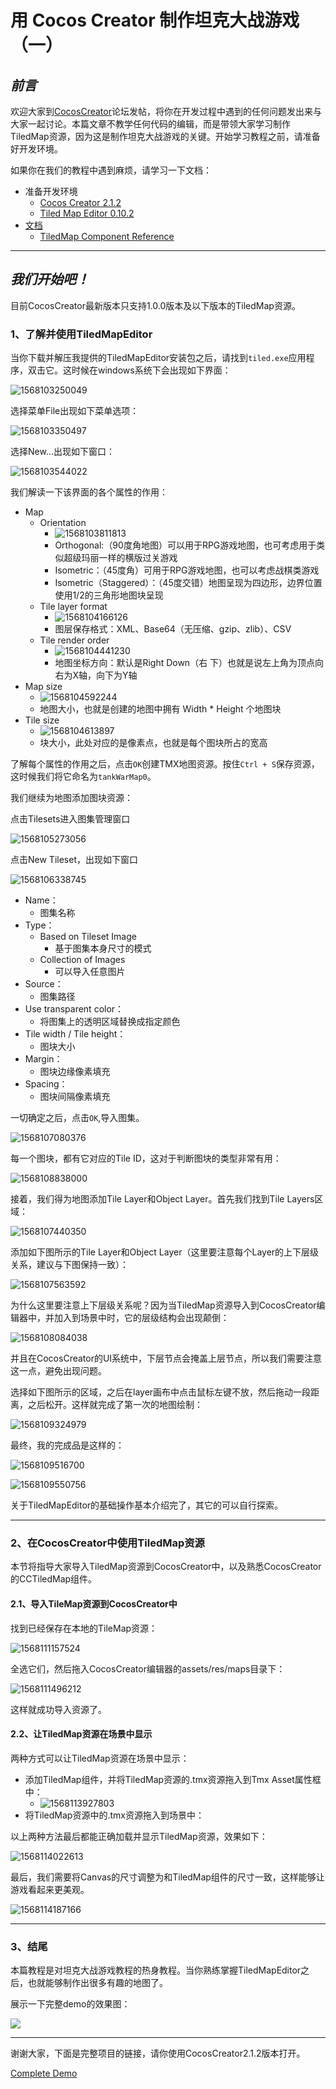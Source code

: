 # 用 Cocos Creator 制作坦克大战游戏（一）



## *前言*

欢迎大家到[CocosCreator](https://discuss.cocos2d-x.org/)论坛发帖，将你在开发过程中遇到的任何问题发出来与大家一起讨论。本篇文章不教学任何代码的编辑，而是带领大家学习制作TiledMap资源，因为这是制作坦克大战游戏的关键。开始学习教程之前，请准备好开发环境。

如果你在我们的教程中遇到麻烦，请学习一下文档：

- 准备开发环境
  - [Cocos Creator 2.1.2](http://cocos2d-x.org/filedown/CocosCreator_v2.1.2_win)
  - [Tiled Map Editor 0.10.2](https://github.com/Jno1995/TiledMapEditor)
- [文档](https://docs.cocos.com/creator/manual/en/)
  - [TiledMap Component Reference](https://docs.cocos.com/creator/manual/en/components/tiledmap.html?h=tiledmap)

------



## *我们开始吧！*

目前CocosCreator最新版本只支持1.0.0版本及以下版本的TiledMap资源。

### 1、了解并使用TiledMapEditor

当你下载并解压我提供的TiledMapEditor安装包之后，请找到`tiled.exe`应用程序，双击它。这时候在windows系统下会出现如下界面：

![1568103250049](https://github.com/Jno1995/CocosCreator-game-tutorials/blob/master/tankWar_%E6%95%99%E7%A8%8B/%E7%94%A8%20Cocos%20Creator%20%E5%88%B6%E4%BD%9C%E5%9D%A6%E5%85%8B%E5%A4%A7%E6%88%98%E6%B8%B8%E6%88%8F(%E4%B8%80)/images/1568103250049.png)

选择菜单File出现如下菜单选项：

![1568103350497](https://github.com/Jno1995/CocosCreator-game-tutorials/blob/master/tankWar_%E6%95%99%E7%A8%8B/%E7%94%A8%20Cocos%20Creator%20%E5%88%B6%E4%BD%9C%E5%9D%A6%E5%85%8B%E5%A4%A7%E6%88%98%E6%B8%B8%E6%88%8F(%E4%B8%80)/images/1568103350497.png)

选择New...出现如下窗口：

![1568103544022](https://github.com/Jno1995/CocosCreator-game-tutorials/blob/master/tankWar_%E6%95%99%E7%A8%8B/%E7%94%A8%20Cocos%20Creator%20%E5%88%B6%E4%BD%9C%E5%9D%A6%E5%85%8B%E5%A4%A7%E6%88%98%E6%B8%B8%E6%88%8F(%E4%B8%80)/images/1568103544022.png)

我们解读一下该界面的各个属性的作用：

* Map
  * Orientation 
    * ![1568103811813](https://github.com/Jno1995/CocosCreator-game-tutorials/blob/master/tankWar_%E6%95%99%E7%A8%8B/%E7%94%A8%20Cocos%20Creator%20%E5%88%B6%E4%BD%9C%E5%9D%A6%E5%85%8B%E5%A4%A7%E6%88%98%E6%B8%B8%E6%88%8F(%E4%B8%80)/images/1568103811813.png)
    * Orthogonal:（90度角地图）可以用于RPG游戏地图，也可考虑用于类似超级玛丽一样的横版过关游戏
    * Isometric：（45度角）可用于RPG游戏地图，也可以考虑战棋类游戏 
    * Isometric（Staggered）：（45度交错）地图呈现为四边形，边界位置使用1/2的三角形地图块呈现
  * Tile layer format
    * ![1568104166126](https://github.com/Jno1995/CocosCreator-game-tutorials/blob/master/tankWar_%E6%95%99%E7%A8%8B/%E7%94%A8%20Cocos%20Creator%20%E5%88%B6%E4%BD%9C%E5%9D%A6%E5%85%8B%E5%A4%A7%E6%88%98%E6%B8%B8%E6%88%8F(%E4%B8%80)/images/1568104166126.png)
    * 图层保存格式：XML、Base64（无压缩、gzip、zlib）、CSV 
  * Tile render order
    * ![1568104441230](https://github.com/Jno1995/CocosCreator-game-tutorials/blob/master/tankWar_%E6%95%99%E7%A8%8B/%E7%94%A8%20Cocos%20Creator%20%E5%88%B6%E4%BD%9C%E5%9D%A6%E5%85%8B%E5%A4%A7%E6%88%98%E6%B8%B8%E6%88%8F(%E4%B8%80)/images/1568104441230.png)
    * 地图坐标方向：默认是Right Down（右 下）也就是说左上角为顶点向右为X轴，向下为Y轴 
* Map size
  * ![1568104592244](https://github.com/Jno1995/CocosCreator-game-tutorials/blob/master/tankWar_%E6%95%99%E7%A8%8B/%E7%94%A8%20Cocos%20Creator%20%E5%88%B6%E4%BD%9C%E5%9D%A6%E5%85%8B%E5%A4%A7%E6%88%98%E6%B8%B8%E6%88%8F(%E4%B8%80)/images/1568104592244.png)
  * 地图大小，也就是创建的地图中拥有 Width * Height 个地图块 
* Tile size
  * ![1568104613897](https://github.com/Jno1995/CocosCreator-game-tutorials/blob/master/tankWar_%E6%95%99%E7%A8%8B/%E7%94%A8%20Cocos%20Creator%20%E5%88%B6%E4%BD%9C%E5%9D%A6%E5%85%8B%E5%A4%A7%E6%88%98%E6%B8%B8%E6%88%8F(%E4%B8%80)/images/1568104613897.png)
  * 块大小，此处对应的是像素点，也就是每个图块所占的宽高 

了解每个属性的作用之后，点击`OK`创建TMX地图资源。按住`Ctrl + S`保存资源，这时候我们将它命名为`tankWarMap0`。

我们继续为地图添加图块资源：

点击Tilesets进入图集管理窗口

![1568105273056](https://github.com/Jno1995/CocosCreator-game-tutorials/blob/master/tankWar_%E6%95%99%E7%A8%8B/%E7%94%A8%20Cocos%20Creator%20%E5%88%B6%E4%BD%9C%E5%9D%A6%E5%85%8B%E5%A4%A7%E6%88%98%E6%B8%B8%E6%88%8F(%E4%B8%80)/images/1568105273056.png)

点击New Tileset，出现如下窗口

![1568106338745](https://github.com/Jno1995/CocosCreator-game-tutorials/blob/master/tankWar_%E6%95%99%E7%A8%8B/%E7%94%A8%20Cocos%20Creator%20%E5%88%B6%E4%BD%9C%E5%9D%A6%E5%85%8B%E5%A4%A7%E6%88%98%E6%B8%B8%E6%88%8F(%E4%B8%80)/images/1568106338745.png)

* Name：
  * 图集名称
* Type：
  * Based  on Tileset Image
    * 基于图集本身尺寸的模式
  * Collection of Images
    * 可以导入任意图片
* Source：
  * 图集路径
* Use transparent color：
  * 将图集上的透明区域替换成指定颜色
* Tile width / Tile height：
  * 图块大小
* Margin：
  * 图块边缘像素填充
* Spacing：
  * 图块间隔像素填充

一切确定之后，点击`OK`,导入图集。

![1568107080376](https://github.com/Jno1995/CocosCreator-game-tutorials/blob/master/tankWar_%E6%95%99%E7%A8%8B/%E7%94%A8%20Cocos%20Creator%20%E5%88%B6%E4%BD%9C%E5%9D%A6%E5%85%8B%E5%A4%A7%E6%88%98%E6%B8%B8%E6%88%8F(%E4%B8%80)/images/1568107080376.png)

每一个图块，都有它对应的Tile ID，这对于判断图块的类型非常有用：

![1568108838000](https://github.com/Jno1995/CocosCreator-game-tutorials/blob/master/tankWar_%E6%95%99%E7%A8%8B/%E7%94%A8%20Cocos%20Creator%20%E5%88%B6%E4%BD%9C%E5%9D%A6%E5%85%8B%E5%A4%A7%E6%88%98%E6%B8%B8%E6%88%8F(%E4%B8%80)/images/1568108838000.png)

接着，我们得为地图添加Tile Layer和Object Layer。首先我们找到Tile Layers区域：

![1568107440350](https://github.com/Jno1995/CocosCreator-game-tutorials/blob/master/tankWar_%E6%95%99%E7%A8%8B/%E7%94%A8%20Cocos%20Creator%20%E5%88%B6%E4%BD%9C%E5%9D%A6%E5%85%8B%E5%A4%A7%E6%88%98%E6%B8%B8%E6%88%8F(%E4%B8%80)/images/1568107440350.png)

添加如下图所示的Tile Layer和Object Layer（这里要注意每个Layer的上下层级关系，建议与下图保持一致）：

![1568107563592](https://github.com/Jno1995/CocosCreator-game-tutorials/blob/master/tankWar_%E6%95%99%E7%A8%8B/%E7%94%A8%20Cocos%20Creator%20%E5%88%B6%E4%BD%9C%E5%9D%A6%E5%85%8B%E5%A4%A7%E6%88%98%E6%B8%B8%E6%88%8F(%E4%B8%80)/images/1568107563592.png)

为什么这里要注意上下层级关系呢？因为当TiledMap资源导入到CocosCreator编辑器中，并加入到场景中时，它的层级结构会出现颠倒：

![1568108084038](https://github.com/Jno1995/CocosCreator-game-tutorials/blob/master/tankWar_%E6%95%99%E7%A8%8B/%E7%94%A8%20Cocos%20Creator%20%E5%88%B6%E4%BD%9C%E5%9D%A6%E5%85%8B%E5%A4%A7%E6%88%98%E6%B8%B8%E6%88%8F(%E4%B8%80)/images/1568108084038.png)

并且在CocosCreator的UI系统中，下层节点会掩盖上层节点，所以我们需要注意这一点，避免出现问题。

选择如下图所示的区域，之后在layer画布中点击鼠标左键不放，然后拖动一段距离，之后松开。这样就完成了第一次的地图绘制：

![1568109324979](https://github.com/Jno1995/CocosCreator-game-tutorials/blob/master/tankWar_%E6%95%99%E7%A8%8B/%E7%94%A8%20Cocos%20Creator%20%E5%88%B6%E4%BD%9C%E5%9D%A6%E5%85%8B%E5%A4%A7%E6%88%98%E6%B8%B8%E6%88%8F(%E4%B8%80)/images/1568109324979.png)

最终，我的完成品是这样的：

![1568109516700](https://github.com/Jno1995/CocosCreator-game-tutorials/blob/master/tankWar_%E6%95%99%E7%A8%8B/%E7%94%A8%20Cocos%20Creator%20%E5%88%B6%E4%BD%9C%E5%9D%A6%E5%85%8B%E5%A4%A7%E6%88%98%E6%B8%B8%E6%88%8F(%E4%B8%80)/images/1568109516700.png)

![1568109550756](https://github.com/Jno1995/CocosCreator-game-tutorials/blob/master/tankWar_%E6%95%99%E7%A8%8B/%E7%94%A8%20Cocos%20Creator%20%E5%88%B6%E4%BD%9C%E5%9D%A6%E5%85%8B%E5%A4%A7%E6%88%98%E6%B8%B8%E6%88%8F(%E4%B8%80)/images/1568109550756.png)

关于TiledMapEditor的基础操作基本介绍完了，其它的可以自行探索。

---



### 2、在CocosCreator中使用TiledMap资源

本节将指导大家导入TiledMap资源到CocosCreator中，以及熟悉CocosCreator的CCTiledMap组件。

#### 2.1、导入TileMap资源到CocosCreator中

找到已经保存在本地的TileMap资源：

![1568111157524](https://github.com/Jno1995/CocosCreator-game-tutorials/blob/master/tankWar_%E6%95%99%E7%A8%8B/%E7%94%A8%20Cocos%20Creator%20%E5%88%B6%E4%BD%9C%E5%9D%A6%E5%85%8B%E5%A4%A7%E6%88%98%E6%B8%B8%E6%88%8F(%E4%B8%80)/images/1568111157524.png)

全选它们，然后拖入CocosCreator编辑器的assets/res/maps目录下：

![1568111496212](https://github.com/Jno1995/CocosCreator-game-tutorials/blob/master/tankWar_%E6%95%99%E7%A8%8B/%E7%94%A8%20Cocos%20Creator%20%E5%88%B6%E4%BD%9C%E5%9D%A6%E5%85%8B%E5%A4%A7%E6%88%98%E6%B8%B8%E6%88%8F(%E4%B8%80)/images/1568111496212.png)

这样就成功导入资源了。

#### 2.2、让TiledMap资源在场景中显示

两种方式可以让TiledMap资源在场景中显示：

* 添加TiledMap组件，并将TiledMap资源的.tmx资源拖入到Tmx Asset属性框中：
  * ![1568113927803](https://github.com/Jno1995/CocosCreator-game-tutorials/blob/master/tankWar_%E6%95%99%E7%A8%8B/%E7%94%A8%20Cocos%20Creator%20%E5%88%B6%E4%BD%9C%E5%9D%A6%E5%85%8B%E5%A4%A7%E6%88%98%E6%B8%B8%E6%88%8F(%E4%B8%80)/images/1568113927803.png)
* 将TiledMap资源中的.tmx资源拖入到场景中：

以上两种方法最后都能正确加载并显示TiledMap资源，效果如下：

![1568114022613](https://github.com/Jno1995/CocosCreator-game-tutorials/blob/master/tankWar_%E6%95%99%E7%A8%8B/%E7%94%A8%20Cocos%20Creator%20%E5%88%B6%E4%BD%9C%E5%9D%A6%E5%85%8B%E5%A4%A7%E6%88%98%E6%B8%B8%E6%88%8F(%E4%B8%80)/images/1568114022613.png)

最后，我们需要将Canvas的尺寸调整为和TiledMap组件的尺寸一致，这样能够让游戏看起来更美观。

![1568114187166](https://github.com/Jno1995/CocosCreator-game-tutorials/blob/master/tankWar_%E6%95%99%E7%A8%8B/%E7%94%A8%20Cocos%20Creator%20%E5%88%B6%E4%BD%9C%E5%9D%A6%E5%85%8B%E5%A4%A7%E6%88%98%E6%B8%B8%E6%88%8F(%E4%B8%80)/images/1568114187166.png)

---

### 3、结尾

本篇教程是对坦克大战游戏教程的热身教程。当你熟练掌握TiledMapEditor之后，也就能够制作出很多有趣的地图了。

展示一下完整demo的效果图：

![](F:\TestDemo\GIF.gif)

---

谢谢大家，下面是完整项目的链接，请你使用CocosCreator2.1.2版本打开。

[Complete Demo](https://github.com/Jno1995/Tank-War)

